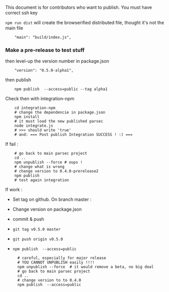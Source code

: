 This document is for contributors who want to publish. You must have
correct ssh key

`npm run dist` will create the browserified distributed file, thought it's not
the main file
 
        "main": "build/index.js",

### Make a pre-release to test stuff
        
then level-up the version number in package.json

        "version": "0.5.0-alpha1",
        
then publish

        npm publish  --access=public --tag alpha1
        
        
Check then with integration-npm

        cd integration-npm
        # change the dependencie in package.json
        npm install
        # it must load the new published parsec
        node integrate.js
        # >>> should write 'true'
        # and: === Post publish Integration SUCCESS ! :) ===

If fail : 

        # go back to main parsec project
        cd ..
        npm unpublish --force # oups !
        # change what is wrong
        # change version to 0.4.0-prerelease2
        npm publish
        # test again integration
        
If work : 

* Set tag on github. On branch master :
* Change version on package.json
* commit & push 
* `git tag v0.5.0 master`
* `git push origin v0.5.0` 
* `npm publish  --access=public`



        # careful, especially for major release
        # YOU CANNOT UNPUBLISH easily !!!!
        npm unpublish --force  # it would remove a beta, no big deal
        # go back to main parsec project
        cd ..
        # change version to to 0.4.0
        npm publish  --access=public
        
